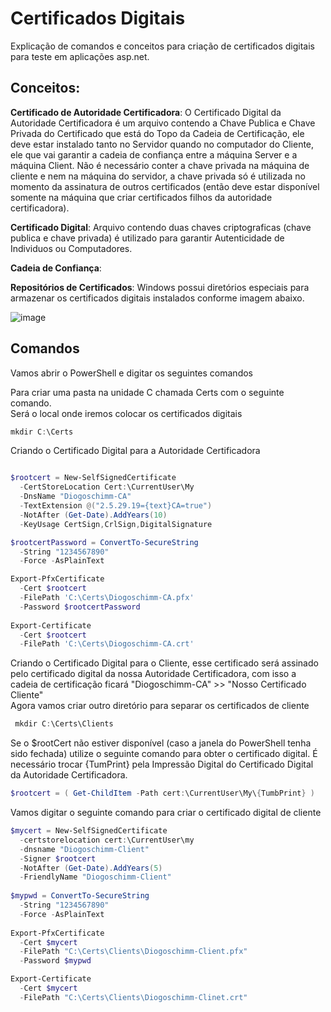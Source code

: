 # Certificados Digitais

Explicação de comandos e conceitos para criação de certificados digitais para teste em aplicações asp.net.

## Conceitos:

**Certificado de Autoridade Certificadora**:
O Certificado Digital da Autoridade Certificadora é um arquivo contendo a Chave Publica e Chave Privada do Certificado que está do Topo da Cadeia de Certificação, ele deve estar instalado tanto no Servidor quando no computador do Cliente, ele que vai garantir a cadeia de confiança entre a máquina Server e a máquina Client.
Não é necessário conter a chave privada na máquina de cliente e nem na máquina do servidor, a chave privada só é utilizada no momento da assinatura de outros certificados (então deve estar disponível somente na máquina que criar certificados filhos da autoridade certificadora).

**Certificado Digital**:
Arquivo contendo duas chaves criptograficas (chave publica e chave privada) é utilizado para garantir Autenticidade de Individuos ou Computadores.

**Cadeia de Confiança**:

**Repositórios de Certificados**:
Windows possui diretórios especiais para armazenar os certificados digitais instalados conforme imagem abaixo.

![image](https://user-images.githubusercontent.com/30643035/85464199-5af49180-b575-11ea-9b4e-6c8b797d319d.png)


## Comandos

Vamos abrir o PowerShell e digitar os seguintes comandos 

Para criar uma pasta na unidade C chamada Certs com o seguinte comando.  
Será o local onde iremos colocar os certificados digitais

```powershell
mkdir C:\Certs
```

Criando o Certificado Digital para a Autoridade Certificadora

```powershell

$rootcert = New-SelfSignedCertificate 
  -CertStoreLocation Cert:\CurrentUser\My 
  -DnsName "Diogoschimm-CA" 
  -TextExtension @("2.5.29.19={text}CA=true") 
  -NotAfter (Get-Date).AddYears(10) 
  -KeyUsage CertSign,CrlSign,DigitalSignature

$rootcertPassword = ConvertTo-SecureString 
  -String "1234567890" 
  -Force -AsPlainText

Export-PfxCertificate 
  -Cert $rootcert 
  -FilePath 'C:\Certs\Diogoschimm-CA.pfx' 
  -Password $rootcertPassword
  
Export-Certificate 
  -Cert $rootcert 
  -FilePath 'C:\Certs\Diogoschimm-CA.crt'

```

Criando o Certificado Digital para o Cliente, esse certificado será assinado pelo certificado digital da nossa Autoridade Certificadora, com isso a cadeia de certificação ficará "Diogoschimm-CA" >> "Nosso Certificado Cliente"  
Agora vamos criar outro diretório para separar os certificados de cliente  

```powershell
 mkdir C:\Certs\Clients
```

Se o $rootCert não estiver disponível (caso a janela do PowerShell tenha sido fechada) utilize o seguinte comando para obter o certificado digital.
É necessário trocar {TumPrint} pela Impressão Digital do Certificado Digital da Autoridade Certificadora.

```powershell
$rootcert = ( Get-ChildItem -Path cert:\CurrentUser\My\{TumbPrint} )
```

Vamos digitar o seguinte comando para criar o certificado digital de cliente

```powershell
$mycert = New-SelfSignedCertificate 
  -certstorelocation cert:\CurrentUser\my 
  -dnsname "Diogoschimm-Client" 
  -Signer $rootcert 
  -NotAfter (Get-Date).AddYears(5) 
  -FriendlyName "Diogoschimm-Client"
  
$mypwd = ConvertTo-SecureString 
  -String "1234567890" 
  -Force -AsPlainText
  
Export-PfxCertificate 
  -Cert $mycert 
  -FilePath "C:\Certs\Clients\Diogoschimm-Client.pfx" 
  -Password $mypwd

Export-Certificate 
  -Cert $mycert 
  -FilePath "C:\Certs\Clients\Diogoschimm-Clinet.crt"
```






